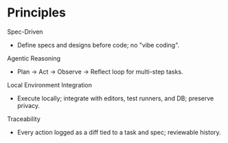 # Principles

Spec-Driven
- Define specs and designs before code; no "vibe coding".

Agentic Reasoning
- Plan → Act → Observe → Reflect loop for multi-step tasks.

Local Environment Integration
- Execute locally; integrate with editors, test runners, and DB; preserve privacy.

Traceability
- Every action logged as a diff tied to a task and spec; reviewable history.

